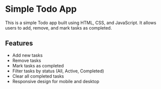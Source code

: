# Simple Todo App

This is a simple Todo app built using HTML, CSS, and JavaScript. It allows users to add, remove, and mark tasks as completed.

## Features

- Add new tasks
- Remove tasks
- Mark tasks as completed
- Filter tasks by status (All, Active, Completed)
- Clear all completed tasks
- Responsive design for mobile and desktop
